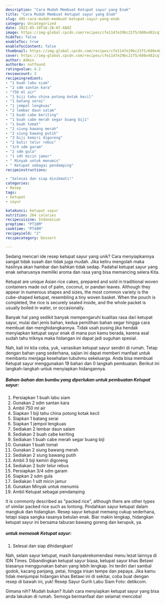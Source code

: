 ```yaml
---
description: "Cara Mudah Membuat Ketupat sayur yang Enak"
title: "Cara Mudah Membuat Ketupat sayur yang Enak"
slug: 405-cara-mudah-membuat-ketupat-sayur-yang-enak
category: Uncategorized
date: 2022-05-10T16:28:07.688Z
image: https://img-global.cpcdn.com/recipes/cfe1147e29bc21f5/680x482cq70/ketupat-sayur-foto-resep-utama.jpg
hideToc: false
enableToc: true
enableTocContent: false
thumbnail: https://img-global.cpcdn.com/recipes/cfe1147e29bc21f5/680x482cq70/ketupat-sayur-foto-resep-utama.jpg
cover: https://img-global.cpcdn.com/recipes/cfe1147e29bc21f5/680x482cq70/ketupat-sayur-foto-resep-utama.jpg
author: Admin
authorAv: notfound
ratingvalue: 4.2
reviewcount: 3
recipeingredient:
- "1 buah labu siam"
- "2 sdm santan kara"
- "750 ml air"
- "1 biji tahu china potong kotak kecil"
- "1 batang serai"
- "1 jempol lengkuas"
- "2 lembar daun salam"
- "2 buah cabe keriting"
- "1 buah cabe merah segar buang biji"
- "1 buah tomat"
- "2 siung bawang merah"
- "2 siung bawang putih"
- "3 biji kemiri digoreng"
- "2 butir telur rebus"
- "3/4 sdm garam"
- "2 sdm gula"
- "1 sdt micin jamur"
- " Minyak untuk menumis"
- " Ketupat sebagai pendamping"
recipeinstructions:

- "Selesai dan siap dinikmati!"
categories:
- Resep
tags:
- ketupat
- sayur

katakunci: ketupat sayur 
nutrition: 264 calories
recipecuisine: Indonesian
preptime: "PT10M"
cooktime: "PT48M"
recipeyield: "2"
recipecategory: Dessert

---
```





Sedang mencari ide resep ketupat sayur yang unik? Cara menyiapkannya sangat tidak susah dan tidak juga mudah. Jika keliru mengolah maka hasilnya akan hambar dan bahkan tidak sedap. Padahal ketupat sayur yang enak seharusnya memiliki aroma dan rasa yang bisa memancing selera Kita.





Ketupat are unique Asian rice cakes, prepared and sold in traditional woven containers made out of palm, coconut, or pandan leaves. Although they appear in numerous shapes and sizes, the most common variety is the cube-shaped ketupat, resembling a tiny woven basket. When the pouch is completed, the rice is securely sealed inside, and the whole packet is usually boiled in water, or occasionally.

Banyak hal yang sedikit banyak mempengaruhi kualitas rasa dari ketupat sayur, mulai dari jenis bahan, kedua pemilihan bahan segar hingga cara membuat dan menghidangkannya. Tidak usah pusing jika hendak menyiapkan ketupat sayur enak di mana pun kamu berada, karena asal sudah tahu triknya maka hidangan ini dapat jadi suguhan spesial.






Nah, kali ini kita coba, yuk, variasikan ketupat sayur sendiri di rumah. Tetap dengan bahan yang sederhana, sajian ini dapat memberi manfaat untuk membantu menjaga kesehatan tubuhmu sekeluarga. Anda bisa membuat Ketupat sayur menggunakan 19 bahan dan 0 langkah pembuatan. Berikut ini langkah-langkah untuk menyiapkan hidangannya.

<!--inarticleads1-->

##### Bahan-bahan dan bumbu yang diperlukan untuk pembuatan Ketupat sayur:

1. Persiapkan 1 buah labu siam
1. Gunakan 2 sdm santan kara
1. Ambil 750 ml air
1. Siapkan 1 biji tahu china potong kotak kecil
1. Siapkan 1 batang serai
1. Siapkan 1 jempol lengkuas
1. Sediakan 2 lembar daun salam
1. Sediakan 2 buah cabe keriting
1. Sediakan 1 buah cabe merah segar buang biji
1. Gunakan 1 buah tomat
1. Gunakan 2 siung bawang merah
1. Sediakan 2 siung bawang putih
1. Ambil 3 biji kemiri digoreng
1. Sediakan 2 butir telur rebus
1. Persiapkan 3/4 sdm garam
1. Siapkan 2 sdm gula
1. Sediakan 1 sdt micin jamur
1. Gunakan  Minyak untuk menumis
1. Ambil  Ketupat sebagai pendamping


It is commonly described as &#34;packed rice&#34;, although there are other types of similar packed rice such as lontong. Pindahkan sayur ketupat dalam mangkuk dan hidangkan. Resep sayur ketupat memang cukup sederhana, tetapi siapa sangka rasanya betulan enak. Biar makin lengkap, hidangkan ketupat sayur ini bersama taburan bawang goreng dan kerupuk, ya. 

<!--inarticleads2-->

#####  untuk memasak Ketupat sayur:


1. Selesai dan siap dihidangkan!

Nah, selain sayur ketupat, masih banyakrekomendasi menu lezat lainnya di IDN Times. Dibandingkan ketupat sayur biasa, ketupat sayur khas Betawi biasanya menggunakan bahan yang lebih lengkap. Ini terdiri dari sambal godok, kacang panjang, petai, hingga irisan tempe dan pepaya. Jika kamu tidak menjumpai hidangan khas Betawi ini di sekitar, coba buat dengan resep di bawah ini, yuk! Resep Sayur Gurih Labu Siam Foto: detikcom. 

Gimana nih? Mudah bukan? Itulah cara menyiapkan ketupat sayur yang bisa anda lakukan di rumah. Semoga bermanfaat dan selamat mencoba!

